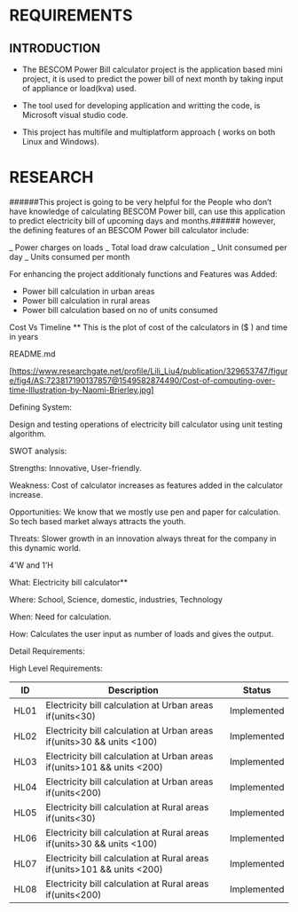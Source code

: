 # REQUIREMENTS

## INTRODUCTION

* The BESCOM Power Bill calculator project is the application based mini project, it is used to predict the power bill of next month by taking input of appliance or load(kva) used. 
* The tool used for developing application and writting  the code,  is Microsoft visual studio code. 

* This project has multifile and multiplatform approach ( works on both Linux and Windows).

# RESEARCH

######This project is going to be very helpful for the People who don’t have  knowledge of calculating BESCOM Power bill, can use this application to predict electricity bill of upcoming days and months.######
however, the defining features of an BESCOM Power bill calculator include:

_ Power charges on loads
_ Total load draw calculation
_ Unit consumed per day
_ Units consumed per month

For enhancing the project additionaly functions and Features was Added:

* Power bill calculation in urban areas
* Power bill calculation in rural areas
* Power bill calculation based on no of units consumed


Cost Vs Timeline ** This is the plot of cost of the calculators in ($ ) and time in years

README.md

[https://www.researchgate.net/profile/Lili_Liu4/publication/329653747/figure/fig4/AS:723817190137857@1549582874490/Cost-of-computing-over-time-Illustration-by-Naomi-Brierley.jpg]

Defining System:

Design and testing operations of electricity bill calculator using unit testing algorithm.

SWOT analysis:

Strengths: Innovative, User-friendly.

Weakness: Cost of calculator increases as features added in the calculator increase.

Opportunities: We know that we mostly use pen and paper for calculation. So tech based market always attracts the youth.

Threats: Slower growth in an innovation always threat for the company in this dynamic world.

4’W and 1’H

What: Electricity bill calculator**

Where: School, Science, domestic, industries, Technology

When: Need for calculation.

How: Calculates the user input as number of loads and gives the output.

Detail Requirements:

High Level Requirements:

| ID	  | Description	                                                              |Status       |  
|-------|---------------------------------------------------------------------------|-------------|
| HL01	| Electricity bill calculation at Urban areas if(units<30)	                | Implemented |
| HL02	| Electricity bill calculation at Urban areas if(units>30 && units <100)	  | Implemented | 
| HL03	| Electricity bill calculation at Urban areas if(units>101 && units <200)	  | Implemented |
| HL04	| Electricity bill calculation at Urban areas if(units<200)                 |	Implemented |
| HL05	| Electricity bill calculation at Rural areas if(units<30)	                | Implemented |
| HL06	|Electricity bill calculation at Rural areas if(units>30 && units <100)	    | Implemented |
| HL07	| Electricity bill calculation at Rural areas if(units>101 && units <200)	  | Implemented |
| HL08	| Electricity bill calculation at Rural areas if(units<200)	                | Implemented |

